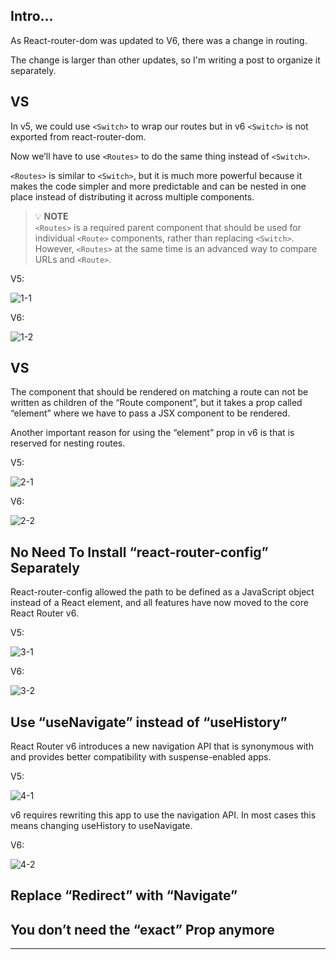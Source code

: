 ## Intro...
As React-router-dom was updated to V6, there was a change in routing.

The change is larger than other updates, so I'm writing a post to organize it separately.

## <Routes> VS <Switch>
In v5, we could use `<Switch>` to wrap our routes but in v6 `<Switch>` is not exported from react-router-dom. 

Now we’ll have to use `<Routes>` to do the same thing instead of `<Switch>`.

`<Routes>` is similar to `<Switch>`, but it is much more powerful because it makes the code simpler and more predictable and can be nested in one place instead of distributing it across multiple components.

> 💡 **NOTE**   
> `<Routes>` is a required parent component that should be used for individual `<Route>` components, rather than replacing `<Switch>`. However, `<Routes>` at the same time is an advanced way to compare URLs and `<Route>`.

V5: 
 
![1-1](https://github.com/jinscodes/Blog_nextJS/assets/87598134/fbd312d7-e6b5-43ba-81b9-fb2844a022bc)

V6:
 
![1-2](https://github.com/jinscodes/Blog_nextJS/assets/87598134/7558310a-e58d-4d69-8b0b-00256a186d04)

## <Route element> VS <Route children>
The component that should be rendered on matching a route can not be written as children of the “Route component”, but it takes a prop called “element” where we have to pass a JSX component to be rendered. 

Another important reason for using the “element” prop in v6 is that <Route children> is reserved for nesting routes.

V5:

![2-1](https://github.com/jinscodes/Blog_nextJS/assets/87598134/953c89fb-00be-4ef6-8ff1-789d0c81ab21)

V6:

![2-2](https://github.com/jinscodes/Blog_nextJS/assets/87598134/d2caa33d-eb80-425a-885f-819d042220b9)


## No Need To Install “react-router-config” Separately
React-router-config allowed the path to be defined as a JavaScript object instead of a React element, and all features have now moved to the core React Router v6.

V5: 

![3-1](https://github.com/jinscodes/Blog_nextJS/assets/87598134/a64d29a3-a060-410a-9012-4474eaba816f)

V6:

![3-2](https://github.com/jinscodes/Blog_nextJS/assets/87598134/ed57cd65-1d3b-4394-9c01-6d46bcd2b32d)


## Use “useNavigate” instead of “useHistory”
React Router v6 introduces a new navigation API that is synonymous with <Link> and provides better compatibility with suspense-enabled apps.

V5:

![4-1](https://github.com/jinscodes/Blog_nextJS/assets/87598134/54a496e2-2a78-4baa-a23f-0cea52582e3d)

v6 requires rewriting this app to use the navigation API. In most cases this means changing useHistory to useNavigate.

V6:

![4-2](https://github.com/jinscodes/Blog_nextJS/assets/87598134/268fc051-a7e8-4550-916f-db1a61287f7c)

## Replace “Redirect” with “Navigate”

## You don’t need the “exact” Prop anymore


---
[](https://imnirmaljoshi.medium.com/upgrade-from-react-router-v5-to-react-router-v6-166b8aa1f12e)

[](https://reactrouter.com/en/main)